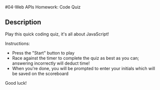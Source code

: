 #04-Web APIs Homework: Code Quiz

## Description

Play this quick coding quiz, it's all about JavaScript!

Instructions:
- Press the "Start" button to play 
- Race against the timer to complete the quiz as best as you can; answering incorrectly will deduct time!
- When you're done, you will be prompted to enter your initials which will be saved on the scoreboard

Good luck! 






